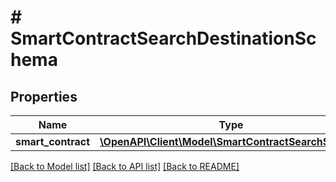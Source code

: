 # # SmartContractSearchDestinationSchema

## Properties

Name | Type | Description | Notes
------------ | ------------- | ------------- | -------------
**smart_contract** | [**\OpenAPI\Client\Model\SmartContractSearchSchema**](SmartContractSearchSchema.md) |  | [optional]

[[Back to Model list]](../../README.md#models) [[Back to API list]](../../README.md#endpoints) [[Back to README]](../../README.md)
